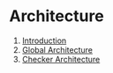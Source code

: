 # Architecture

1. [Introduction](Introduction.md)
2. [Global Architecture](GlobalArchitecture.md)
3. [Checker Architecture](CheckerArchitecture.md)